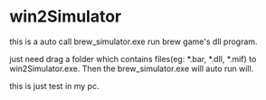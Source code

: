 win2Simulator
=============

this is a auto call brew_simulator.exe run brew game's dll program.


just need drag a folder which contains files(eg: *.bar, *.dll, *.mif)  to win2Simulator.exe. 
Then the brew_simulator.exe will auto run will.

this is just test in my pc.

